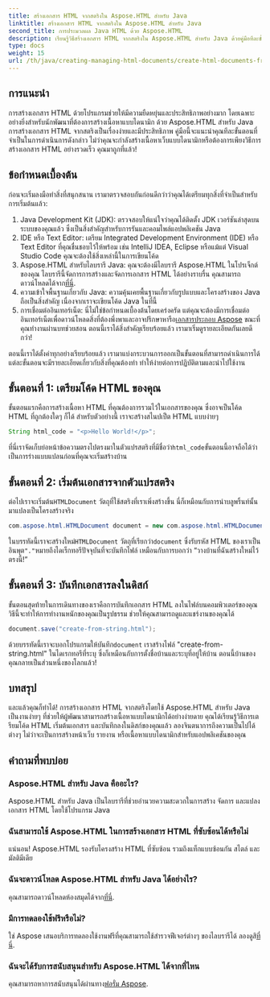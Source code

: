 ```yaml
---
title: สร้างเอกสาร HTML จากสตริงใน Aspose.HTML สำหรับ Java
linktitle: สร้างเอกสาร HTML จากสตริงใน Aspose.HTML สำหรับ Java
second_title: การประมวลผล Java HTML ด้วย Aspose.HTML
description: เรียนรู้วิธีสร้างเอกสาร HTML จากสตริงใน Aspose.HTML สำหรับ Java ด้วยคู่มือทีละขั้นตอนนี้
type: docs
weight: 15
url: /th/java/creating-managing-html-documents/create-html-documents-from-string/
---
```

## การแนะนำ
การสร้างเอกสาร HTML ด้วยโปรแกรมช่วยให้มีความยืดหยุ่นและประสิทธิภาพอย่างมาก โดยเฉพาะอย่างยิ่งสำหรับนักพัฒนาที่ต้องการสร้างเนื้อหาแบบไดนามิก ด้วย Aspose.HTML สำหรับ Java การสร้างเอกสาร HTML จากสตริงเป็นเรื่องง่ายและมีประสิทธิภาพ คู่มือนี้จะแนะนำคุณทีละขั้นตอนที่จำเป็นในการดำเนินการดังกล่าว ไม่ว่าคุณจะกำลังสร้างเนื้อหาเว็บแบบไดนามิกหรือต้องการเพียงวิธีการสร้างเอกสาร HTML อย่างรวดเร็ว คุณมาถูกที่แล้ว!
## ข้อกำหนดเบื้องต้น
ก่อนจะเริ่มลงมือทำสิ่งที่สนุกสนาน เรามาตรวจสอบกันก่อนดีกว่าว่าคุณได้เตรียมทุกสิ่งที่จำเป็นสำหรับการเริ่มต้นแล้ว:
1. Java Development Kit (JDK): ตรวจสอบให้แน่ใจว่าคุณได้ติดตั้ง JDK เวอร์ชันล่าสุดบนระบบของคุณแล้ว ซึ่งเป็นสิ่งสำคัญสำหรับการรันและคอมไพล์แอปพลิเคชัน Java
2. IDE หรือ Text Editor: เตรียม Integrated Development Environment (IDE) หรือ Text Editor ที่คุณชื่นชอบไว้ให้พร้อม เช่น IntelliJ IDEA, Eclipse หรือแม้แต่ Visual Studio Code คุณจะต้องใช้สิ่งเหล่านี้ในการเขียนโค้ด
3.  Aspose.HTML สำหรับไลบรารี Java: คุณจะต้องมีไลบรารี Aspose.HTML ในโปรเจ็กต์ของคุณ ไลบรารีนี้จัดการการสร้างและจัดการเอกสาร HTML ได้อย่างราบรื่น คุณสามารถดาวน์โหลดได้จาก[ที่นี่](https://releases.aspose.com/html/java/).
4. ความเข้าใจพื้นฐานเกี่ยวกับ Java: ความคุ้นเคยพื้นฐานเกี่ยวกับรูปแบบและโครงสร้างของ Java ถือเป็นสิ่งสำคัญ เนื่องจากเราจะเขียนโค้ด Java ในที่นี้
5.  การเชื่อมต่ออินเทอร์เน็ต: นี่ไม่ใช่ข้อกำหนดเบื้องต้นโดยเคร่งครัด แต่คุณจะต้องมีการเชื่อมต่ออินเทอร์เน็ตเพื่อดาวน์โหลดสิ่งที่ต้องพึ่งพาและอาจปรึกษาหารือ[เอกสารประกอบ Aspose](https://reference.aspose.com/html/java/) ขณะที่คุณทำงานผ่านบทช่วยสอน
ตอนนี้เราได้สิ่งสำคัญเรียบร้อยแล้ว เรามาเริ่มดูรายละเอียดกันเลยดีกว่า!

ตอนนี้เราได้ตั้งค่าทุกอย่างเรียบร้อยแล้ว เรามาแบ่งกระบวนการออกเป็นขั้นตอนที่สามารถดำเนินการได้ แต่ละขั้นตอนจะมีรายละเอียดเกี่ยวกับสิ่งที่คุณต้องทำ ทำให้ง่ายต่อการปฏิบัติตามและนำไปใช้งาน
## ขั้นตอนที่ 1: เตรียมโค้ด HTML ของคุณ

ขั้นตอนแรกคือการสร้างเนื้อหา HTML ที่คุณต้องการรวมไว้ในเอกสารของคุณ ซึ่งอาจเป็นโค้ด HTML ที่ถูกต้องใดๆ ก็ได้ สำหรับตัวอย่างนี้ เราจะสร้างสไนปเป็ต HTML แบบง่ายๆ
```java
String html_code = "<p>Hello World!</p>";
```
 ที่นี่เราจัดเก็บย่อหน้าข้อความตรงไปตรงมาในตัวแปรสตริงที่มีชื่อว่า`html_code`ขั้นตอนนี้อาจถือได้ว่าเป็นการร่างแบบแปลนก่อนที่คุณจะเริ่มสร้างบ้าน
## ขั้นตอนที่ 2: เริ่มต้นเอกสารจากตัวแปรสตริง

 ต่อไปเราจะเริ่มต้น`HTMLDocument` วัตถุที่ใช้สตริงที่เราเพิ่งสร้างขึ้น นี่ก็เหมือนกับการนำบลูพริ้นท์นั้นมาแปลงเป็นโครงสร้างจริง
```java
com.aspose.html.HTMLDocument document = new com.aspose.html.HTMLDocument(html_code, ".");
```
 ในบรรทัดนี้เราจะสร้างใหม่`HTMLDocument` วัตถุที่เรียกว่า`document` ซึ่งรับรหัส HTML ของเราเป็นอินพุต`"."`หมายถึงไดเร็กทอรีปัจจุบันที่จะบันทึกไฟล์ เหมือนกับการบอกว่า “วางบ้านที่ฉันสร้างใหม่ไว้ตรงนี้!”
## ขั้นตอนที่ 3: บันทึกเอกสารลงในดิสก์

ขั้นตอนสุดท้ายในการเดินทางของเราคือการบันทึกเอกสาร HTML ลงในไฟล์บนคอมพิวเตอร์ของคุณ วิธีนี้จะทำให้การทำงานหนักของคุณเป็นรูปธรรม ช่วยให้คุณสามารถดูและแชร์งานของคุณได้
```java
document.save("create-from-string.html");
```
 ด้วยบรรทัดนี้เราจะบอกโปรแกรมให้บันทึก`document` เราสร้างไฟล์ "create-from-string.html" ในไดเรกทอรีที่ระบุ ซึ่งก็เหมือนกับการตั้งชื่อบ้านและระบุที่อยู่ให้บ้าน ตอนนี้บ้านของคุณกลายเป็นส่วนหนึ่งของโลกแล้ว!
## บทสรุป
และแล้วคุณก็ทำได้! การสร้างเอกสาร HTML จากสตริงโดยใช้ Aspose.HTML สำหรับ Java เป็นงานง่ายๆ ที่ช่วยให้ผู้พัฒนาสามารถสร้างเนื้อหาแบบไดนามิกได้อย่างง่ายดาย คุณได้เรียนรู้วิธีการเตรียมโค้ด HTML เริ่มต้นเอกสาร และบันทึกลงในดิสก์ของคุณแล้ว ลองจินตนาการถึงความเป็นไปได้ต่างๆ ไม่ว่าจะเป็นการสร้างหน้าเว็บ รายงาน หรือเนื้อหาแบบไดนามิกสำหรับแอปพลิเคชันของคุณ
## คำถามที่พบบ่อย
### Aspose.HTML สำหรับ Java คืออะไร?
Aspose.HTML สำหรับ Java เป็นไลบรารีที่ช่วยอำนวยความสะดวกในการสร้าง จัดการ และแปลงเอกสาร HTML โดยใช้โปรแกรม Java
### ฉันสามารถใช้ Aspose.HTML ในการสร้างเอกสาร HTML ที่ซับซ้อนได้หรือไม่
แน่นอน! Aspose.HTML รองรับโครงสร้าง HTML ที่ซับซ้อน รวมถึงแท็กแบบซ้อนกัน สไตล์ และมัลติมีเดีย
### ฉันจะดาวน์โหลด Aspose.HTML สำหรับ Java ได้อย่างไร?
 คุณสามารถดาวน์โหลดห้องสมุดได้จาก[ที่นี่](https://releases.aspose.com/html/java/).
### มีการทดลองใช้ฟรีหรือไม่?
 ใช่ Aspose เสนอบริการทดลองใช้งานฟรีที่คุณสามารถใช้สำรวจฟีเจอร์ต่างๆ ของไลบรารีได้ ลองดูสิ[ที่นี่](https://releases.aspose.com/).
### ฉันจะได้รับการสนับสนุนสำหรับ Aspose.HTML ได้จากที่ไหน
 คุณสามารถหาการสนับสนุนได้ผ่านทาง[ฟอรั่ม Aspose](https://forum.aspose.com/c/html/29).